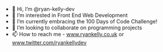 - 👋 Hi, I’m @ryan-kelly-dev
- 👀 I’m interested in Front End Web Development
- 🌱 I’m currently embracing the 100 Days of Code Challenge!
- 💞️ I’m looking to collaborate on programming projects
- 📫 How to reach me - www.ryankelly.co.uk or www.twitter.com/ryankellydev

<!---
ryan-kelly-dev/ryan-kelly-dev is a ✨ special ✨ repository because its `README.md` (this file) appears on your GitHub profile.
You can click the Preview link to take a look at your changes.
--->
